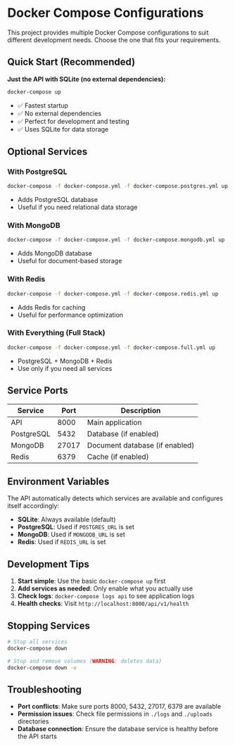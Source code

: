 # Docker Compose Configurations

This project provides multiple Docker Compose configurations to suit different development needs. Choose the one that fits your requirements.

## Quick Start (Recommended)

**Just the API with SQLite (no external dependencies):**
```bash
docker-compose up
```
- ✅ Fastest startup
- ✅ No external dependencies
- ✅ Perfect for development and testing
- ✅ Uses SQLite for data storage

## Optional Services

### With PostgreSQL
```bash
docker-compose -f docker-compose.yml -f docker-compose.postgres.yml up
```
- Adds PostgreSQL database
- Useful if you need relational data storage

### With MongoDB
```bash
docker-compose -f docker-compose.yml -f docker-compose.mongodb.yml up
```
- Adds MongoDB database
- Useful for document-based storage

### With Redis
```bash
docker-compose -f docker-compose.yml -f docker-compose.redis.yml up
```
- Adds Redis for caching
- Useful for performance optimization

### With Everything (Full Stack)
```bash
docker-compose -f docker-compose.yml -f docker-compose.full.yml up
```
- PostgreSQL + MongoDB + Redis
- Use only if you need all services

## Service Ports

| Service | Port | Description |
|---------|------|-------------|
| API | 8000 | Main application |
| PostgreSQL | 5432 | Database (if enabled) |
| MongoDB | 27017 | Document database (if enabled) |
| Redis | 6379 | Cache (if enabled) |

## Environment Variables

The API automatically detects which services are available and configures itself accordingly:

- **SQLite**: Always available (default)
- **PostgreSQL**: Used if `POSTGRES_URL` is set
- **MongoDB**: Used if `MONGODB_URL` is set
- **Redis**: Used if `REDIS_URL` is set

## Development Tips

1. **Start simple**: Use the basic `docker-compose up` first
2. **Add services as needed**: Only enable what you actually use
3. **Check logs**: `docker-compose logs api` to see application logs
4. **Health checks**: Visit `http://localhost:8000/api/v1/health`

## Stopping Services

```bash
# Stop all services
docker-compose down

# Stop and remove volumes (WARNING: deletes data)
docker-compose down -v
```

## Troubleshooting

- **Port conflicts**: Make sure ports 8000, 5432, 27017, 6379 are available
- **Permission issues**: Check file permissions in `./logs` and `./uploads` directories
- **Database connection**: Ensure the database service is healthy before the API starts
